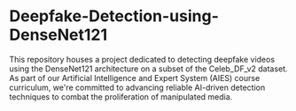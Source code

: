 # Deepfake-Detection-using-DenseNet121
This repository houses a project dedicated to detecting deepfake videos using the DenseNet121 architecture on a subset of the Celeb_DF_v2 dataset. As part of our Artificial Intelligence and Expert System (AIES) course curriculum, we're committed to advancing reliable AI-driven detection techniques to combat the proliferation of manipulated media. 
